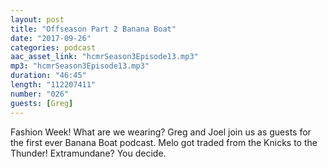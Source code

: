 ```yaml
---
layout: post
title: "Offseason Part 2 Banana Boat"
date: "2017-09-26"
categories: podcast
aac_asset_link: "hcmrSeason3Episode13.mp3"
mp3: "hcmrSeason3Episode13.mp3"
duration: "46:45"
length: "112207411"
number: "026"
guests: [Greg]
---
```


Fashion Week! What are we wearing? Greg and Joel join us as guests for the first ever Banana Boat podcast. Melo got traded from the Knicks to the Thunder! Extramundane? You decide.
